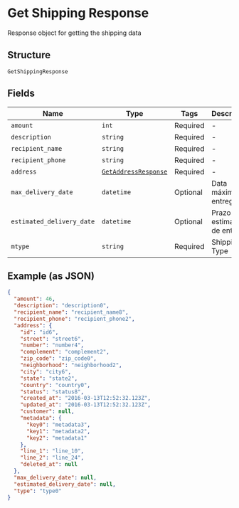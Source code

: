 
# Get Shipping Response

Response object for getting the shipping data

## Structure

`GetShippingResponse`

## Fields

| Name | Type | Tags | Description |
|  --- | --- | --- | --- |
| `amount` | `int` | Required | - |
| `description` | `string` | Required | - |
| `recipient_name` | `string` | Required | - |
| `recipient_phone` | `string` | Required | - |
| `address` | [`GetAddressResponse`](../../doc/models/get-address-response.md) | Required | - |
| `max_delivery_date` | `datetime` | Optional | Data máxima de entrega |
| `estimated_delivery_date` | `datetime` | Optional | Prazo estimado de entrega |
| `mtype` | `string` | Required | Shipping Type |

## Example (as JSON)

```json
{
  "amount": 46,
  "description": "description0",
  "recipient_name": "recipient_name8",
  "recipient_phone": "recipient_phone2",
  "address": {
    "id": "id6",
    "street": "street6",
    "number": "number4",
    "complement": "complement2",
    "zip_code": "zip_code0",
    "neighborhood": "neighborhood2",
    "city": "city6",
    "state": "state2",
    "country": "country0",
    "status": "status8",
    "created_at": "2016-03-13T12:52:32.123Z",
    "updated_at": "2016-03-13T12:52:32.123Z",
    "customer": null,
    "metadata": {
      "key0": "metadata3",
      "key1": "metadata2",
      "key2": "metadata1"
    },
    "line_1": "line_10",
    "line_2": "line_24",
    "deleted_at": null
  },
  "max_delivery_date": null,
  "estimated_delivery_date": null,
  "type": "type0"
}
```

